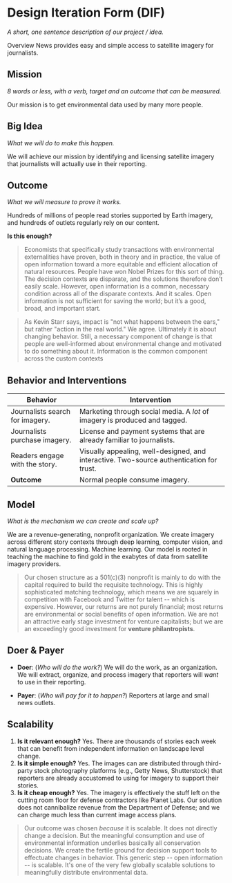 # Design Iteration Form (DIF)
*A short, one sentence description of our project / idea.*

Overview News provides easy and simple access to satellite imagery for journalists.

## Mission
*8 words or less, with a verb, target and an outcome that can be measured.*

Our mission is to get environmental data used by many more people.

## Big Idea
*What we will do to make this happen.*

We will achieve our mission by identifying and licensing satellite imagery that journalists will actually use in their reporting.

## Outcome
*What we will measure to prove it works.*

Hundreds of millions of people read stories supported by Earth imagery, and hundreds of outlets regularly rely on our content.

**Is this enough?**

> Economists that specifically study transactions with environmental externalities have proven, both in theory and in practice, the value of open information toward a more equitable and efficient allocation of natural resources.  People have won Nobel Prizes for this sort of thing.  The decision contexts are disparate, and the solutions therefore don’t easily scale.  However, open information is a common, necessary condition across all of the disparate contexts.  And it scales.  Open information is not sufficient for saving the world; but it’s a good, broad, and important start. 

> As Kevin Starr says, impact is "not what happens between the ears," but rather "action in the real world."  We agree. Ultimately it is about changing behavior.  Still, a necessary component of change is that people are well-informed about environmental change and motivated to do something about it.  Information is the common component across the custom contexts 

## Behavior and Interventions

|  **Behavior** | **Intervention**  |
|---|---|
| Journalists search for imagery. | Marketing through social media. A *lot* of imagery is produced and tagged.  |
| Journalists purchase imagery. |  License and payment systems that are already familiar to journalists. |
| Readers engage with the story. | Visually appealing, well-designed, and interactive.  Two-source authentication for trust. |
| **Outcome** | Normal people consume imagery.  |

## Model
*What is the mechanism we can create and scale up?*

We are a revenue-generating, nonprofit organization.  We create imagery across different story contexts through deep learning, computer vision, and natural language processing.  Machine learning.  Our model is rooted in teaching the machine to find gold in the exabytes of data from satellite imagery providers.

> Our chosen structure as a 501(c)(3) nonprofit is mainly to do with the capital required to build the requisite technology.  This is highly sophisticated matching technology, which means we are squarely in competition with Facebook and Twitter for talent -- which is expensive.  However, our returns are not purely financial; most returns are environmental or social benefits of open information.  We are not an attractive early stage investment for venture capitalists; but we are an exceedingly good investment for **venture philantropists**.

## Doer & Payer

- **Doer**:  (*Who will do the work?*) We will do the work, as an organization.  We will extract, organize, and process imagery that reporters will *want* to use in their reporting.

- **Payer**: (*Who will pay for it to happen?*) Reporters at large and small news outlets. 

## Scalability
1. **Is it relevant enough?**  Yes.  There are thousands of stories each week that can benefit from independent information on landscape level change.
2. **Is it simple enough?** Yes.  The images can are distributed through third-party stock photography platforms (e.g., Getty News, Shutterstock) that reporters are already accustomed to using for imagery to support their stories.
3. **Is it cheap enough?** Yes.  The imagery is effectively the stuff left on the cutting room floor for defense contractors like Planet Labs.  Our solution does not cannibalize revenue from the Department of Defense; and we can charge much less than current image access plans.

> Our outcome was chosen *because* it is scalable.  It does not directly change a decision.  But the meaningful consumption and use of environmental information underlies basically all conservation decisions.  We create the fertile ground for decision support tools to effectuate changes in behavior.  This generic step -- open information -- is scalable.  It's one of the very few globally scalable solutions to meaningfully distribute environmental data.
